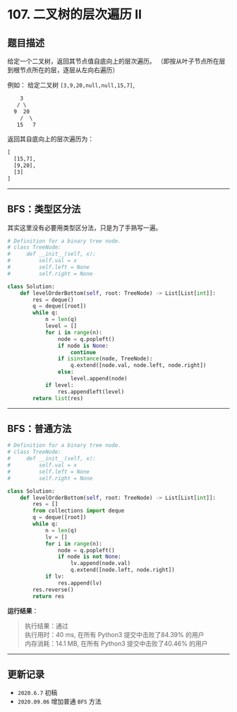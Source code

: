 # 107. 二叉树的层次遍历 II

## 题目描述

给定一个二叉树，返回其节点值自底向上的层次遍历。 （即按从叶子节点所在层到根节点所在的层，逐层从左向右遍历）

例如：
给定二叉树 `[3,9,20,null,null,15,7]`,

```txt
    3
   / \
  9  20
    /  \
   15   7
```

返回其自底向上的层次遍历为：

```txt
[
  [15,7],
  [9,20],
  [3]
]
```

---

## BFS：类型区分法

其实这里没有必要用类型区分法，只是为了手熟写一遍。

```python
# Definition for a binary tree node.
# class TreeNode:
#     def __init__(self, x):
#         self.val = x
#         self.left = None
#         self.right = None

class Solution:
    def levelOrderBottom(self, root: TreeNode) -> List[List[int]]:
        res = deque()
        q = deque([root])
        while q:
            n = len(q)
            level = []
            for i in range(n):
                node = q.popleft()
                if node is None:
                    continue
                if isinstance(node, TreeNode):
                    q.extend([node.val, node.left, node.right])
                else:
                    level.append(node)
            if level:
                res.appendleft(level)
        return list(res)

```

---

## BFS：普通方法

```python
# Definition for a binary tree node.
# class TreeNode:
#     def __init__(self, x):
#         self.val = x
#         self.left = None
#         self.right = None

class Solution:
    def levelOrderBottom(self, root: TreeNode) -> List[List[int]]:
        res = []
        from collections import deque
        q = deque([root])
        while q:
            n = len(q)
            lv = []
            for i in range(n):
                node = q.popleft()
                if node is not None:
                    lv.append(node.val)
                    q.extend([node.left, node.right])
            if lv:
                res.append(lv)
        res.reverse()
        return res
```

**运行结果**：

> 执行结果：通过  
> 执行用时：40 ms, 在所有 Python3 提交中击败了84.39% 的用户  
> 内存消耗：14.1 MB, 在所有 Python3 提交中击败了40.46% 的用户

---

## 更新记录

- `2020.6.7` 初稿
- `2020.09.06` 增加普通 `BFS` 方法
